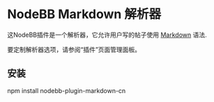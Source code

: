 # NodeBB Markdown 解析器

这NodeBB插件是一个解析器，它允许用户写的帖子使用 [Markdown](https://daringfireball.net/projects/markdown/) 语法.

要定制解析器选项，请参阅“插件”页面管理面板。

## 安装

npm install nodebb-plugin-markdown-cn
